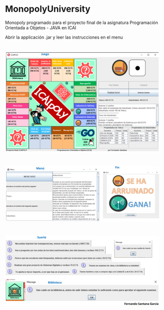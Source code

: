 # MonopolyUniversity
Monopoly programado para el proyecto final de la asignatura Programación Orientada a Objetos - JAVA en ICAI

Abrir la applicación .jar y leer las instrucciones en el menu

# ![](https://raw.githubusercontent.com/fersantanag/MonopolyUniversity/master/info/1.png) 
# ![](https://raw.githubusercontent.com/fersantanag/MonopolyUniversity/master/info/2.png) 
# ![](https://raw.githubusercontent.com/fersantanag/MonopolyUniversity/master/info/3.png) 

